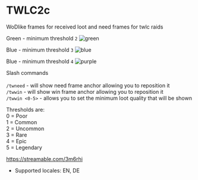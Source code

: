 # TWLC2c
WoDlike frames for received loot and need frames for twlc raids<Br>

Green - minimum threshold `2`
![green](https://i.imgur.com/nU2MBAv.png)

Blue - minimum threshold `3`
![blue](https://i.imgur.com/3lpn7nh.png)

Blue - minimum threshold `4`
![purple](https://i.imgur.com/G2mT0pC.png)


Slash commands<Br><Br>
`/twneed` - will show need frame anchor allowing you to reposition it<br>
`/twwin` - will show win frame anchor allowing you to reposition it<br>
`/twwin <0-5>` - allows you to set the minimum loot quality that will be shown

Thresholds are:<Br>
0 = Poor<br>
1 = Common<br>
2 = Uncommon<br>
3 = Rare<br>
4 = Epic<br>
5 = Legendary<br>

https://streamable.com/3m6rhi


* Supported locales: EN, DE
